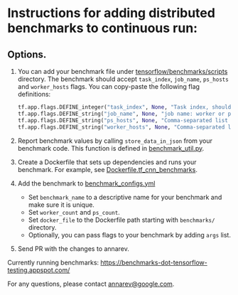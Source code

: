 # Instructions for adding distributed benchmarks to continuous run:

## Options.

1. You can add your benchmark file under
   [tensorflow/benchmarks/scripts](https://github.com/tensorflow/benchmarks/tree/master/scripts) directory. The benchmark should accept `task_index`, `job_name`, `ps_hosts` and `worker_hosts` flags. You can copy-paste the following flag definitions:

    ```python
    tf.app.flags.DEFINE_integer("task_index", None, "Task index, should be >= 0.")
    tf.app.flags.DEFINE_string("job_name", None, "job name: worker or ps")
    tf.app.flags.DEFINE_string("ps_hosts", None, "Comma-separated list of hostname:port pairs")
    tf.app.flags.DEFINE_string("worker_hosts", None, "Comma-separated list of hostname:port pairs")
    ```
2. Report benchmark values by calling `store_data_in_json` from your benchmark
   code. This function is defined in
   [benchmark\_util.py](https://github.com/tensorflow/benchmarks/blob/master/scripts/util/benchmark_util.py).
3. Create a Dockerfile that sets up dependencies and runs your benchmark. For
   example, see [Dockerfile.tf\_cnn\_benchmarks](https://github.com/tensorflow/benchmarks/blob/master/scripts/Dockerfile.tf_cnn_benchmarks).
4. Add the benchmark to
   [benchmark\_configs.yml](https://github.com/tensorflow/benchmarks/blob/master/scripts/benchmark_configs.yml)
   * Set `benchmark_name` to a descriptive name for your benchmark and make sure
     it is unique.
   * Set `worker_count` and `ps_count`.
   * Set `docker_file` to the Dockerfile path starting with `benchmarks/`
     directory.
   * Optionally, you can pass flags to your benchmark by adding `args` list.
5. Send PR with the changes to annarev.

Currently running benchmarks:
https://benchmarks-dot-tensorflow-testing.appspot.com/

For any questions, please contact annarev@google.com.
